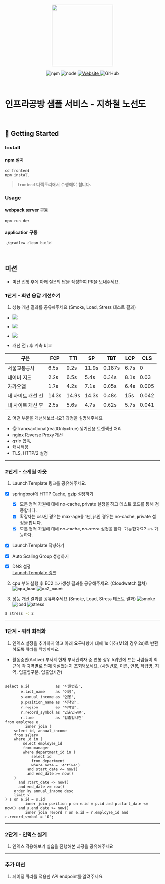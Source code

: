 <p align="center">
    <img width="200px;" src="https://raw.githubusercontent.com/woowacourse/atdd-subway-admin-frontend/master/images/main_logo.png"/>
</p>
<p align="center">
  <img alt="npm" src="https://img.shields.io/badge/npm-%3E%3D%205.5.0-blue">
  <img alt="node" src="https://img.shields.io/badge/node-%3E%3D%209.3.0-blue">
  <a href="https://edu.nextstep.camp/c/R89PYi5H" alt="nextstep atdd">
    <img alt="Website" src="https://img.shields.io/website?url=https%3A%2F%2Fedu.nextstep.camp%2Fc%2FR89PYi5H">
  </a>
  <img alt="GitHub" src="https://img.shields.io/github/license/next-step/atdd-subway-service">
</p>

<br>

# 인프라공방 샘플 서비스 - 지하철 노선도

<br>

## 🚀 Getting Started

### Install

#### npm 설치

```
cd frontend
npm install
```

> `frontend` 디렉토리에서 수행해야 합니다.

### Usage

#### webpack server 구동

```
npm run dev
```

#### application 구동

```
./gradlew clean build
```

<br>

## 미션

* 미션 진행 후에 아래 질문의 답을 작성하여 PR을 보내주세요.

### 1단계 - 화면 응답 개선하기

1. 성능 개선 결과를 공유해주세요 (Smoke, Load, Stress 테스트 결과)

* ![](log-test/smoke/ste%5B1/smoke_k6_after.png)
* ![](log-test/load/init/load_k6.png)
* ![](log-test/stress/init/stress_k6.png)

* 개선 전 / 후 계측 비교

| 구분         | FCP   | TTI   | SP    | TBT   | LCP  | CLS   |
|------------|-------|-------|-------|-------|------|-------|
| 서울교통공사     | 6.5s  | 9.2s  | 11.9s | 0.187s | 6.7s | 0     |
| 네이버 지도     | 2.2s  | 6.5s  | 5.4s  | 0.34s | 8.1s | 0.03  |
| 카카오맵       | 1.7s  | 4.2s  | 7.1s  | 0.05s | 6.4s | 0.005 |
| 내 사이트 개선 전 | 14.3s | 14.9s | 14.3s | 0.48s | 15s  | 0.042 |
| 내 사이트 개선 후 | 2.5s  | 5.6s  | 4.7s  | 0.62s | 5.7s | 0.041 |

2. 어떤 부분을 개선해보셨나요? 과정을 설명해주세요

* @Trancsactional(readOnly=true) 읽기전용 트랜잭션 처리
* nginx Reverse Proxy 개선
* gzip 압축,
* 캐시적용
* TLS, HTTP/2 설정

---

### 2단계 - 스케일 아웃

1. Launch Template 링크를 공유해주세요.

* [x] springboot에 HTTP Cache, gzip 설정하기
    * [x] 모든 정적 자원에 대해 no-cache, private 설정을 하고 테스트 코드를 통해 검증합니다.
    * [x] 확장자는 css인 경우는 max-age를 1년, js인 경우는 no-cache, private 설정을 합니다.
    * [x] 모든 정적 자원에 대해 no-cache, no-store 설정을 한다. 가능한가요? => 가능하다.
* [x] Launch Template 작성하기
* [x] Auto Scaling Group 생성하기
* [x] DNS 설정  
  [Launch Template 링크](https://ap-northeast-2.console.aws.amazon.com/ec2/v2/home?region=ap-northeast-2#LaunchTemplateDetails:launchTemplateId=lt-02f3ad26f57232498)


2. cpu 부하 실행 후 EC2 추가생성 결과를 공유해주세요. (Cloudwatch 캡쳐)
   ![cpu_load](log-test/cpu_load.png)
   ![ec2_count](log-test/ec2_count.png)

3. 성능 개선 결과를 공유해주세요 (Smoke, Load, Stress 테스트 결과)
   ![smoke](log-test/smoke/step2/smoke_k6.png)
   ![losd](log-test/load/step2/load_k6.png)
   ![stress](log-test/stress/step2/stress_k6.png)

```sh
$ stress -c 2
```

---

### 1단계 - 쿼리 최적화

1. 인덱스 설정을 추가하지 않고 아래 요구사항에 대해 1s 이하(M1의 경우 2s)로 반환하도록 쿼리를 작성하세요.

- 활동중인(Active) 부서의 현재 부서관리자 중 연봉 상위 5위안에 드는 사람들이 최근에 각 지역별로 언제 퇴실했는지 조회해보세요. (사원번호, 이름, 연봉, 직급명, 지역, 입출입구분, 입출입시간)

```mysql

select e.id            as '사원번호',
       e.last_name     as '이름',
       s.annual_income as '연봉',
       p.position_name as '직책명',
       r.region        as '지역명',
       r.record_symbol as '입출입구분',
       r.time          as '입출입시간'
from employee e
         inner join (
    select id, annual_income
    from salary
    where id in (
        select employee_id
        from manager
        where department_id in (
            select id
            from department
            where note = 'Active')
          and start_date <= now()
          and end_date >= now()
    )
      and start_date <= now()
      and end_date >= now()
    order by annual_income desc
    limit 5
) s on e.id = s.id
         inner join position p on e.id = p.id and p.start_date <= now() and p.end_date >= now()
         inner join record r on e.id = r.employee_id and r.record_symbol = 'O';

```

---

### 2단계 - 인덱스 설계

1. 인덱스 적용해보기 실습을 진행해본 과정을 공유해주세요

---

### 추가 미션

1. 페이징 쿼리를 적용한 API endpoint를 알려주세요
